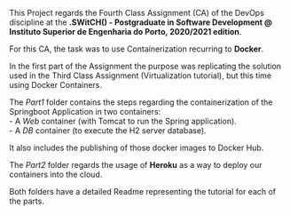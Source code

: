 This Project regards the Fourth Class Assignment (CA) of the DevOps discipline at the **.SWitCH() - Postgraduate in Software Development @ Instituto Superior de Engenharia do Porto, 2020/2021 edition**.

For this CA, the task was to use Containerization recurring to **Docker**.

In the first part of the Assignment the purpose was replicating the solution used in the Third Class Assignment (Virtualization tutorial), but this time using Docker Containers.

The _Part1_ folder contains the steps regarding the containerization of the Springboot Application in two containers:  
    - A _Web_ container (with Tomcat to run the Spring application).  
    - A _DB_ container (to execute the H2 server database).

It also includes the publishing of those docker images to Docker Hub.


The _Part2_ folder regards the usage of **Heroku** as a way to deploy our containers into the cloud. 


Both folders have a detailed Readme representing the tutorial for each of the parts.
